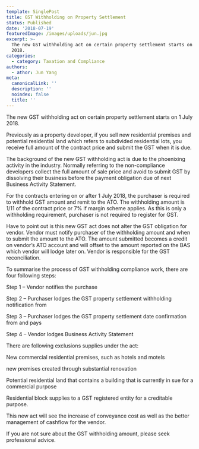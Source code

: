 ```yaml
---
template: SinglePost
title: GST Withholding on Property Settlement
status: Published
date: '2018-07-19'
featuredImage: /images/uploads/jun.jpg
excerpt: >-
  The new GST withholding act on certain property settlement starts on 1 July
  2018.
categories:
  - category: Taxation and Compliance
authors:
  - athor: Jun Yang
meta:
  canonicalLink: ''
  description: ''
  noindex: false
  title: ''
---
```

The new GST withholding act on certain property settlement starts on 1 July 2018.

Previously as a property developer, if you sell new residential premises and potential residential land which refers to subdivided residential lots, you receive full amount of the contract price and submit the GST when it is due.

The background of the new GST withholding act is due to the phoenixing activity in the industry.  Normally referring to the non-compliance developers collect the full amount of sale price and avoid to submit GST by dissolving their business before the payment obligation due of next Business Activity Statement.

For the contracts entering on or after 1 July 2018, the purchaser is required to withhold GST amount and remit to the ATO.  The withholding amount is 1/11 of the contract price or 7% if margin scheme applies.  As this is only a withholding requirement, purchaser is not required to register for GST.

Have to point out is this new GST act does not alter the GST obligation for vendor.  Vendor must notify purchaser of the withholding amount and when to submit the amount to the ATO.  The amount submitted becomes a credit on vendor’s ATO account and will offset to the amount reported on the BAS which vendor will lodge later on.  Vendor is responsible for the GST reconciliation.

To summarise the process of GST withholding compliance work, there are four following steps:

Step 1 – Vendor notifies the purchase

Step 2 – Purchaser lodges the GST property settlement withholding notification from

Step 3 – Purchaser lodges the GST property settlement date confirmation from and pays

Step 4 – Vendor lodges Business Activity Statement

There are following exclusions supplies under the act:

New commercial residential premises, such as hotels and motels

new premises created through substantial renovation

Potential residential land that contains a building that is currently in sue for a commercial purpose

Residential block supplies to a GST registered entity for a creditable purpose.

This new act will see the increase of conveyance cost as well as the better management of cashflow for the vendor.

If you are not sure about the GST withholding amount, please seek professional advice.
